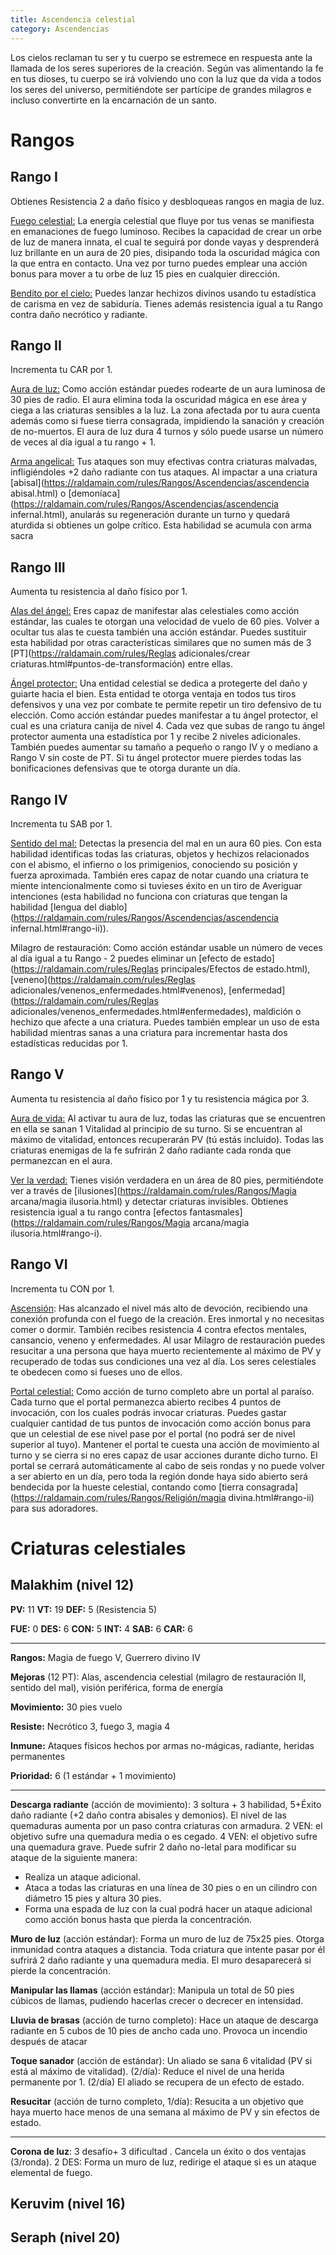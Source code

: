 ```yaml
---
title: Ascendencia celestial
category: Ascendencias
---
```


Los cielos reclaman tu ser y tu cuerpo se estremece en respuesta ante la llamada de los seres superiores de la creación. Según vas alimentando la fe en tus dioses, tu cuerpo se irá volviendo uno con la luz que da vida a todos los seres del universo, permitiéndote ser partícipe de grandes milagros e incluso convertirte en la encarnación de un santo.

# Rangos

## Rango I

Obtienes Resistencia 2 a daño físico y desbloqueas rangos en magia de luz.

<u>Fuego celestial:</u> La energía celestial que fluye por tus venas se manifiesta en emanaciones de fuego luminoso. Recibes la capacidad de crear un orbe de luz de manera innata, el cual te seguirá por donde vayas y desprenderá luz brillante en un aura de 20 pies, disipando toda la oscuridad mágica con la que entra en contacto. Una vez por turno puedes emplear una acción bonus para mover a tu orbe de luz 15 pies en cualquier dirección. 

<u>Bendito por el cielo:</u> Puedes lanzar hechizos divinos usando tu estadística de carisma en vez de sabiduría. Tienes además resistencia igual a tu Rango contra daño necrótico y radiante.

## Rango II

Incrementa tu CAR por 1.

<u>Aura de luz:</u> Como acción estándar puedes rodearte de un aura luminosa de 30 pies de radio. El aura elimina toda la oscuridad mágica en ese área y ciega a las criaturas sensibles a la luz. La zona afectada por tu aura cuenta además como si fuese tierra consagrada, impidiendo la sanación y creación de no-muertos. El aura de luz dura 4 turnos y sólo puede usarse un número de veces al día igual a tu rango + 1.

<u>Arma angelical:</u> Tus ataques son muy efectivas contra criaturas malvadas, infligiéndoles +2 daño radiante con tus ataques. Al impactar a una criatura [abisal](https://raldamain.com/rules/Rangos/Ascendencias/ascendencia abisal.html) o [demoníaca](https://raldamain.com/rules/Rangos/Ascendencias/ascendencia infernal.html), anularás su regeneración durante un turno y quedará aturdida si obtienes un golpe crítico. Esta habilidad se acumula con arma sacra 

## Rango III

Aumenta tu resistencia al daño físico por 1.

<u>Alas del ángel:</u> Eres capaz de manifestar alas celestiales como acción estándar, las cuales te otorgan una velocidad de vuelo de 60 pies. Volver a ocultar tus alas te cuesta también una acción estándar. Puedes sustituir esta habilidad por otras características similares que no sumen más de 3 [PT](https://raldamain.com/rules/Reglas adicionales/crear criaturas.html#puntos-de-transformación) entre ellas.

<u>Ángel protector:</u> Una entidad celestial se dedica a protegerte del daño y guiarte hacia el bien. Esta entidad te otorga ventaja en todos tus tiros defensivos y una vez por combate te permite repetir un tiro defensivo de tu elección. Como acción estándar puedes manifestar a tu ángel protector, el cual es una criatura canija de nivel 4. Cada vez que subas de rango tu ángel protector aumenta una estadística por 1 y recibe 2 niveles adicionales. También puedes aumentar su tamaño a pequeño o rango IV y o mediano a Rango V sin coste de PT. Si tu ángel protector muere pierdes todas las bonificaciones defensivas que te otorga durante un día.

## Rango IV 

Incrementa tu SAB por 1.

<u>Sentido del mal:</u> Detectas la presencia del mal en un aura 60 pies. Con esta habilidad identificas todas las criaturas, objetos y hechizos relacionados con el abismo, el infierno o los primigenios, conociendo su posición y fuerza aproximada. También eres capaz de notar cuando una criatura te miente intencionalmente como si tuvieses éxito en un tiro de Averiguar intenciones (esta habilidad no funciona con criaturas que tengan la habilidad [lengua del diablo](https://raldamain.com/rules/Rangos/Ascendencias/ascendencia infernal.html#rango-ii)).

Milagro de restauración: Como acción estándar usable un número de veces al día igual a tu Rango - 2 puedes eliminar un [efecto de estado](https://raldamain.com/rules/Reglas principales/Efectos de estado.html), [veneno](https://raldamain.com/rules/Reglas adicionales/venenos_enfermedades.html#venenos), [enfermedad](https://raldamain.com/rules/Reglas adicionales/venenos_enfermedades.html#enfermedades), maldición o hechizo que afecte a una criatura. Puedes también emplear un uso de esta habilidad mientras sanas a una criatura para incrementar hasta dos estadísticas reducidas por 1.

## Rango V

Aumenta tu resistencia al daño físico por 1 y tu resistencia mágica por 3.

<u>Aura de vida:</u> Al activar tu aura de luz, todas las criaturas que se encuentren en ella se sanan 1 Vitalidad al principio de su turno. Si se encuentran al máximo de vitalidad, entonces recuperarán PV (tú estás incluido). Todas las criaturas enemigas de la fe sufrirán 2 daño radiante cada ronda que permanezcan en el aura.

<u>Ver la verdad:</u> Tienes visión verdadera en un área de 80 pies, permitiéndote ver a través de [ilusiones](https://raldamain.com/rules/Rangos/Magia arcana/magia ilusoria.html) y detectar criaturas invisibles. Obtienes resistencia igual a tu rango contra [efectos fantasmales](https://raldamain.com/rules/Rangos/Magia arcana/magia ilusoria.html#rango-i).

## Rango VI

Incrementa tu CON por 1.

<u>Ascensión</u>: Has alcanzado el nivel más alto de devoción, recibiendo una conexión profunda con el fuego de la creación. Eres inmortal y no necesitas comer o dormir. También recibes resistencia 4 contra efectos mentales, cansancio, veneno y enfermedades. Al usar Milagro de restauración puedes resucitar a una persona que haya muerto recientemente al máximo de PV y recuperado de todas sus condiciones una vez al día. Los seres celestiales te obedecen como si fueses uno de ellos.

<u>Portal celestial:</u> Como acción de turno completo abre un portal al paraíso. Cada turno que el portal permanezca abierto recibes 4 puntos de invocación, con los cuales podrás invocar criaturas. Puedes gastar cualquier cantidad de tus puntos de invocación como acción bonus para que un celestial de ese nivel pase por el portal (no podrá ser de nivel superior al tuyo). Mantener el portal te cuesta una acción de movimiento al turno y se cierra si no eres capaz de usar acciones durante dicho turno. El portal se cerrará automáticamente al cabo de seis rondas y no puede volver a ser abierto en un día, pero toda la región donde haya sido abierto será bendecida por la hueste celestial, contando como [tierra consagrada](https://raldamain.com/rules/Rangos/Religión/magia divina.html#rango-ii) para sus adoradores.

# Criaturas celestiales

## Malakhim (nivel 12)

**PV:** 11			**VT:** 19	 		**DEF:** 5 (Resistencia 5)

**FUE:** 0 	**DES:** 6	**CON:** 5	**INT:** 4	**SAB:** 6	**CAR:** 6

------

**Rangos:** Magia de fuego V, Guerrero divino IV

**Mejoras** (12 PT): Alas, ascendencia celestial (milagro de restauración II, sentido del mal), visión periférica, forma de energía

**Movimiento:** 30 pies vuelo

**Resiste:** Necrótico 3, fuego 3, magia 4

**Inmune:** Ataques físicos hechos por armas no-mágicas, radiante, heridas permanentes

**Prioridad:** 6 (1 estándar + 1 movimiento)

------

**Descarga radiante** (acción de movimiento): 3 soltura + 3 habilidad, 5+Éxito daño radiante (+2 daño contra abisales y demonios). El nivel de las quemaduras aumenta por un paso contra criaturas con armadura. 2 VEN: el objetivo sufre una quemadura media o es cegado. 4 VEN: el objetivo sufre una quemadura grave. Puede sufrir 2 daño no-letal para modificar su ataque de la siguiente manera:

- Realiza un ataque adicional.
- Ataca a todas las criaturas en una línea de 30 pies o en un cilindro con diámetro 15 pies y altura 30 pies.
- Forma una espada de luz con la cual podrá hacer un ataque adicional como acción bonus hasta que pierda la concentración.

**Muro de luz** (acción estándar): Forma un muro de luz de 75x25 pies. Otorga inmunidad contra ataques a distancia. Toda criatura que intente pasar por él sufrirá 2 daño radiante y una quemadura media. El muro desaparecerá si pierde la concentración.

**Manipular las llamas** (acción estándar): Manipula un total de 50 pies cúbicos de llamas, pudiendo hacerlas crecer o decrecer en intensidad.

**Lluvia de brasas** (acción de turno completo): Hace un ataque de descarga radiante en 5 cubos de 10 pies de ancho cada uno. Provoca un incendio después de atacar

**Toque sanador** (acción de estándar): Un aliado se sana 6 vitalidad (PV si está al máximo de vitalidad). (2/día): Reduce el nivel de una herida permanente por 1. (2/día) El aliado se recupera de un efecto de estado.

**Resucitar** (acción de turno completo, 1/día): Resucita a un objetivo que haya muerto hace menos de una semana al máximo de PV y sin efectos de estado.

------

**Corona de luz**: 3 desafío+ 3 dificultad . Cancela un éxito o dos ventajas (3/ronda). 2 DES: Forma un muro de luz, redirige el ataque si es un ataque elemental de fuego.

## Keruvim (nivel 16)

## Seraph (nivel 20)